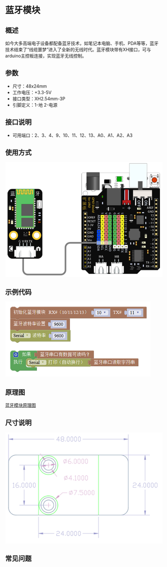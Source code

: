 # 蓝牙模块

## 概述

如今大多高端电子设备都配备蓝牙技术，如笔记本电脑、手机、PDA等等，蓝牙技术结束了“线缆噩梦”进入了全新的无线时代。蓝牙模块带有XH接口，可与arduino主控板连接，实现蓝牙无线控制。

## 参数

* 尺寸：48x24mm
* 工作电压：+3.3-5V
* 接口类型：XH2.54mm-3P
* 引脚定义：1-地 2-电源 
## 接口说明

* 可用端口：2、3、4、9、10、11、12、13、A0、A1、A2、A3

## 使用方式

![](../../.gitbook/assets/arduino-34.png)

## 示例代码

![](../../.gitbook/assets/arduino-89.png)

## 原理图

[蓝牙模块原理图](https://github.com/Haohaodada-official/haohaodada-docs/blob/master/原理图/蓝牙模块.pdf)

## 尺寸说明

![](../../.gitbook/assets/arduino-01.png)

## 常见问题

